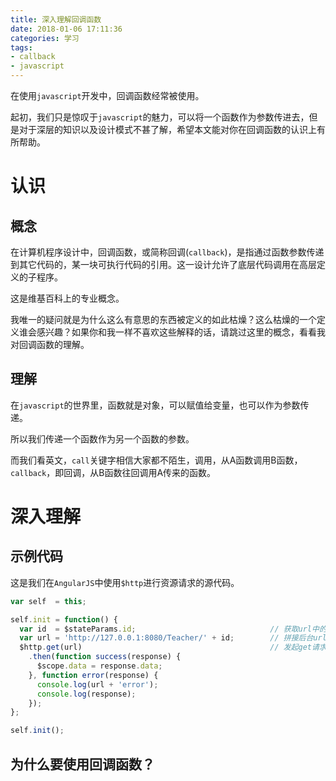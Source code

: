 ```yaml
---
title: 深入理解回调函数
date: 2018-01-06 17:11:36
categories: 学习
tags:
- callback
- javascript
---
```


在使用`javascript`开发中，回调函数经常被使用。

起初，我们只是惊叹于`javascript`的魅力，可以将一个函数作为参数传进去，但是对于深层的知识以及设计模式不甚了解，希望本文能对你在回调函数的认识上有所帮助。

<!-- more -->

# **认识**

## **概念**

在计算机程序设计中，回调函数，或简称回调(`callback`)，是指通过函数参数传递到其它代码的，某一块可执行代码的引用。这一设计允许了底层代码调用在高层定义的子程序。

这是维基百科上的专业概念。

我唯一的疑问就是为什么这么有意思的东西被定义的如此枯燥？这么枯燥的一个定义谁会感兴趣？如果你和我一样不喜欢这些解释的话，请跳过这里的概念，看看我对回调函数的理解。

## **理解**

在`javascript`的世界里，函数就是对象，可以赋值给变量，也可以作为参数传递。

所以我们传递一个函数作为另一个函数的参数。

而我们看英文，`call`关键字相信大家都不陌生，调用，从A函数调用B函数，`callback`，即回调，从B函数往回调用A传来的函数。

# **深入理解**

## **示例代码**

这是我们在`AngularJS`中使用`$http`进行资源请求的源代码。

```javascript
var self  = this;

self.init = function() {
  var id  = $stateParams.id;                              // 获取url中的id值
  var url = 'http://127.0.0.1:8080/Teacher/' + id;        // 拼接后台url
  $http.get(url)                                          // 发起get请求
    .then(function success(response) {
      $scope.data = response.data;
    }, function error(response) {
      console.log(url + 'error');
      console.log(response);
    });
};

self.init();
```

## **为什么要使用回调函数？**
